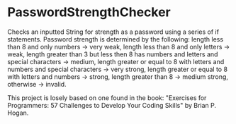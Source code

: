 # PasswordStrengthChecker
Checks an inputted String for strength as a password using a series of if statements. Password strength is determined by the following:
length less than 8 and only numbers -> very weak, length less than 8 and only letters -> weak, length greater than 3 but less then 8 has
numbers and letters and special characters -> medium, length greater or equal to 8 with letters and numbers and special characters ->
very strong, length greater or equal to 8 with letters and numbers -> strong, length greater than 8 -> medium strong, otherwise -> 
invalid.

This project is losely based on one found in the book: "Exercises for Programmers: 57 Challenges to Develop Your Coding Skills" by Brian 
P. Hogan.
